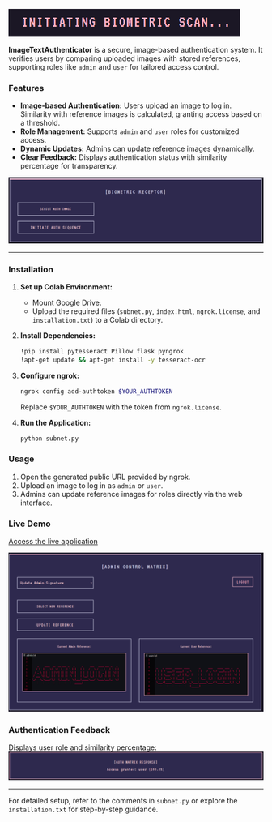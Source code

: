 ![Authentication Flow](Screenshots/cover.PNG)

**ImageTextAuthenticator** is a secure, image-based authentication system. It verifies users by comparing uploaded images with stored references, supporting roles like `admin` and `user` for tailored access control.

### Features
- **Image-based Authentication:** Users upload an image to log in. Similarity with reference images is calculated, granting access based on a threshold.
- **Role Management:** Supports `admin` and `user` roles for customized access.
- **Dynamic Updates:** Admins can update reference images dynamically.
- **Clear Feedback:** Displays authentication status with similarity percentage for transparency.

![Authentication Flow](Screenshots/Auth.PNG)

---

### Installation
1. **Set up Colab Environment:**
    - Mount Google Drive.
    - Upload the required files (`subnet.py`, `index.html`, `ngrok.license`, and `installation.txt`) to a Colab directory.

2. **Install Dependencies:**
    ```bash
    !pip install pytesseract Pillow flask pyngrok
    !apt-get update && apt-get install -y tesseract-ocr
    ```

3. **Configure ngrok:**
    ```bash
    ngrok config add-authtoken $YOUR_AUTHTOKEN
    ```
    Replace `$YOUR_AUTHTOKEN` with the token from `ngrok.license`.

4. **Run the Application:**
    ```bash
    python subnet.py
    ```

### Usage
1. Open the generated public URL provided by ngrok.
2. Upload an image to log in as `admin` or `user`.
3. Admins can update reference images for roles directly via the web interface.

### Live Demo
[Access the live application](https://239f-34-106-146-39.ngrok-free.app/)

![Admin Panel](Screenshots/Admin.PNG)

### Authentication Feedback
Displays user role and similarity percentage:
![Feedback](Screenshots/Access.PNG)

---
For detailed setup, refer to the comments in `subnet.py` or explore the `installation.txt` for step-by-step guidance.

